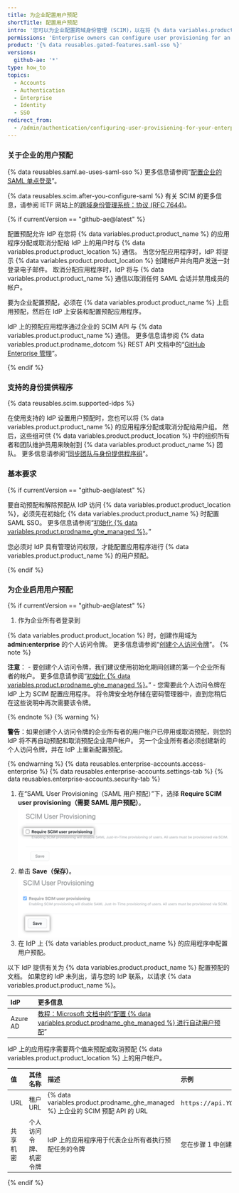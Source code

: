 ```yaml
---
title: 为企业配置用户预配
shortTitle: 配置用户预配
intro: '您可以为企业配置跨域身份管理 (SCIM)，以在将 {% data variables.product.product_location %} 的应用程序分配给身份提供商 (IdP) 上的用户时，就自动在 {% data variables.product.product_location %} 上预配用户帐户。'
permissions: 'Enterprise owners can configure user provisioning for an enterprise on {% data variables.product.product_name %}.'
product: '{% data reusables.gated-features.saml-sso %}'
versions:
  github-ae: '*'
type: how_to
topics:
  - Accounts
  - Authentication
  - Enterprise
  - Identity
  - SSO
redirect_from:
  - /admin/authentication/configuring-user-provisioning-for-your-enterprise
---
```

### 关于企业的用户预配

{% data reusables.saml.ae-uses-saml-sso %} 更多信息请参阅“[配置企业的 SAML 单点登录](/admin/authentication/configuring-saml-single-sign-on-for-your-enterprise)”。

{% data reusables.scim.after-you-configure-saml %} 有关 SCIM 的更多信息，请参阅 IETF 网站上的[跨域身份管理系统：协议 (RFC 7644)](https://tools.ietf.org/html/rfc7644)。

{% if currentVersion == "github-ae@latest" %}

配置预配允许 IdP 在您将 {% data variables.product.product_name %} 的应用程序分配或取消分配给 IdP 上的用户时与 {% data variables.product.product_location %} 通信。 当您分配应用程序时，IdP 将提示 {% data variables.product.product_location %} 创建帐户并向用户发送一封登录电子邮件。 取消分配应用程序时，IdP 将与 {% data variables.product.product_name %} 通信以取消任何 SAML 会话并禁用成员的帐户。

要为企业配置预配，必须在 {% data variables.product.product_name %} 上启用预配，然后在 IdP 上安装和配置预配应用程序。

IdP 上的预配应用程序通过企业的 SCIM API 与 {% data variables.product.product_name %} 通信。 更多信息请参阅 {% data variables.product.prodname_dotcom %} REST API 文档中的“[GitHub Enterprise 管理](/rest/reference/enterprise-admin#scim)”。

{% endif %}

### 支持的身份提供程序

{% data reusables.scim.supported-idps %}

在使用支持的 IdP 设置用户预配时，您也可以将 {% data variables.product.product_name %} 的应用程序分配或取消分配给用户组。 然后，这些组可供 {% data variables.product.product_location %} 中的组织所有者和团队维护员用来映射到 {% data variables.product.product_name %} 团队。 更多信息请参阅“[同步团队与身份提供程序组](/organizations/organizing-members-into-teams/synchronizing-a-team-with-an-identity-provider-group)”。

### 基本要求

{% if currentVersion == "github-ae@latest" %}

要自动预配和解除预配从 IdP 访问 {% data variables.product.product_location %}，必须先在初始化 {% data variables.product.product_name %} 时配置 SAML SSO。 更多信息请参阅“[初始化 {% data variables.product.prodname_ghe_managed %}](/admin/configuration/initializing-github-ae)。”

您必须对 IdP 具有管理访问权限，才能配置应用程序进行 {% data variables.product.product_name %} 的用户预配。

{% endif %}

### 为企业启用用户预配

{% if currentVersion == "github-ae@latest" %}

1. 作为企业所有者登录到

{% data variables.product.product_location %} 时，创建作用域为 **admin:enterprise** 的个人访问令牌。 更多信息请参阅“[创建个人访问令牌](/github/authenticating-to-github/creating-a-personal-access-token)”。
  {% note %}

  **注意**：
    - 要创建个人访问令牌，我们建议使用初始化期间创建的第一个企业所有者的帐户。 更多信息请参阅“[初始化 {% data variables.product.prodname_ghe_managed %}](/admin/configuration/initializing-github-ae)。”
    - 您需要此个人访问令牌在 IdP 上为 SCIM 配置应用程序。 将令牌安全地存储在密码管理器中，直到您稍后在这些说明中再次需要该令牌。

  {% endnote %}
  {% warning %}

  **警告**：如果创建个人访问令牌的企业所有者的用户帐户已停用或取消预配，则您的 IdP 将不再自动预配和取消预配企业用户帐户。 另一个企业所有者必须创建新的个人访问令牌，并在 IdP 上重新配置预配。

  {% endwarning %}
{% data reusables.enterprise-accounts.access-enterprise %}
{% data reusables.enterprise-accounts.settings-tab %}
{% data reusables.enterprise-accounts.security-tab %}
1. 在“SAML User Provisioning（SAML 用户预配）”下，选择 **Require SCIM user provisioning（需要 SAML 用户预配）**。 ![企业安全性设置内的"Require SCIM user provisioning（需要 SCIM 用户预配）"复选框](/assets/images/help/enterprises/settings-require-scim-user-provisioning.png)
1. 单击 **Save（保存）**。 ![企业安全性设置中"Require SCIM user provisioning（需要 SCIM 用户预配）"下的 Save（保存）按钮](/assets/images/help/enterprises/settings-scim-save.png)
1. 在 IdP 上 {% data variables.product.product_name %} 的应用程序中配置用户预配。

  以下 IdP 提供有关为 {% data variables.product.product_name %} 配置预配的文档。 如果您的 IdP 未列出，请与您的 IdP 联系，以请求 {% data variables.product.product_name %}。

  | IdP      | 更多信息                                                                                                                                                                              |
  |:-------- |:--------------------------------------------------------------------------------------------------------------------------------------------------------------------------------- |
  | Azure AD | [教程：Microsoft 文档中的“配置 {% data variables.product.prodname_ghe_managed %} 进行自动用户预配](https://docs.microsoft.com/azure/active-directory/saas-apps/github-ae-provisioning-tutorial)” |

  IdP 上的应用程序需要两个值来预配或取消预配 {% data variables.product.product_location %} 上的用户帐户。

  | 值    | 其他名称        | 描述                                                                         | 示例                        |
  |:---- |:----------- |:-------------------------------------------------------------------------- |:------------------------- |
  | URL  | 租户 URL      | {% data variables.product.prodname_ghe_managed %} 上企业的 SCIM 预配 API 的 URL | <pre>https&colon;//api.<em>YOUR-GITHUB-AE-HOSTNAME</em>/scim/v2</pre> |
  | 共享机密 | 个人访问令牌、机密令牌 | IdP 上的应用程序用于代表企业所有者执行预配任务的令牌                                               | 您在步骤 1 中创建的个人访问令牌         |

{% endif %}
